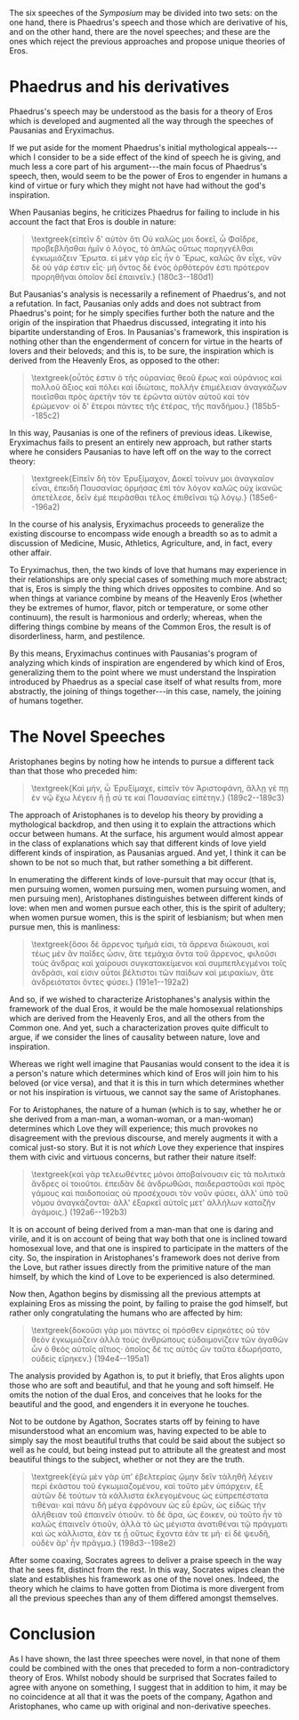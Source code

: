 The six speeches of the *Symposium* may be divided into two sets: on the
one hand, there is Phaedrus's speech and those which are derivative of
his, and on the other hand, there are the novel speeches; and these are
the ones which reject the previous approaches and propose unique
theories of Eros.

# Phaedrus and his derivatives

Phaedrus's speech may be understood as the basis for a theory of Eros
which is developed and augmented all the way through the speeches of
Pausanias and Eryximachus.

If we put aside for the moment Phaedrus's initial mythological
appeals---which I consider to be a side effect of the kind of speech he
is giving, and much less a core part of his argument---the main focus of
Phaedrus's speech, then, would seem to be the power of Eros to engender
in humans a kind of virtue or fury which they might not have had without
the god's inspiration.

When Pausanias begins, he criticizes Phaedrus for failing to include in
his account the fact that Eros is double in nature:

> \textgreek{εἰπεῖν δ' αὐτὸν ὅτι Οὐ καλῶς μοι δοκεῖ, ὦ Φαῖδρε,
> προβεβλῆσθαι ἡμῖν ὁ λόγος, τὸ ἁπλῶς οὕτως παρηγγέλθαι ἐγκωμιάζειν
> Ἔρωτα. εἰ μὲν γὰρ εἷς ἦν ὁ Ἔρως, καλῶς ἂν εἶχε, νῦν δὲ οὐ γάρ ἐστιν
> εἷς· μὴ ὄντος δὲ ἑνός ὀρθότερόν ἐστι πρότερον προρηθῆναι ὁποῖον δεῖ
> ἐπαινεῖν.} (180c3--180d1)

But Pausanias's analysis is necessarily a refinement of Phaedrus's, and
not a refutation. In fact, Pausanias only adds and does not subtract
from Phaedrus's point; for he simply specifies further both the nature
and the origin of the inspiration that Phaedrus discussed, integrating
it into his bipartite understanding of Eros. In Pausanias's framework,
this inspiration is nothing other than the engenderment of concern for
virtue in the hearts of lovers and their beloveds; and this is, to be
sure, the inspiration which is derived from the Heavenly Eros, as
opposed to the other:

> \textgreek{οὗτός ἐστιν ὁ τῆς οὐρανίας θεοῦ ἔρως καὶ οὐράνιος καὶ
> πολλοῦ ἄξιος καὶ πόλει καὶ ἰδιώταις, πολλὴν ἐπιμέλειαν ἀναγκάζων
> ποιεῖσθαι πρὸς ἀρετὴν τόν τε ἐρῶντα αὐτὸν αὑτοῦ καὶ τὸν ἐρώμενον· οἱ
> δ' ἕτεροι πάντες τῆς ἑτέρας, τῆς πανδήμου.} (185b5--185c2)

In this way, Pausanias is one of the refiners of previous ideas.
Likewise, Eryximachus fails to present an entirely new approach, but
rather starts where he considers Pausanias to have left off on the way
to the correct theory:

> \textgreek{Εἰπεῖν δὴ τὸν Ἐρυξίμαχον, Δοκεῖ τοίνυν μοι ἀναγκαῖον εἶναι,
> ἐπειδὴ Παυσανίας ὁρμήσας ἐπὶ τὸν λόγον καλῶς οὐχ ἱκανῶς ἀπετέλεσε,
> δεῖν ἐμὲ πειρᾶσθαι τέλος ἐπιθεῖναι τῷ λόγῳ.} (185e6--196a2)

In the course of his analysis, Eryximachus proceeds to generalize the
existing discourse to encompass wide enough a breadth so as to admit a
discussion of Medicine, Music, Athletics, Agriculture, and, in fact,
every other affair.

To Eryximachus, then, the two kinds of love that humans may experience
in their relationships are only special cases of something much more
abstract; that is, Eros is simply the thing which drives opposites to
combine. And so when things at variance combine by means of the Heavenly
Eros (whether they be extremes of humor, flavor, pitch or temperature,
or some other continuum), the result is harmonious and orderly; whereas,
when the differing things combine by means of the Common Eros, the
result is of disorderliness, harm, and pestilence.

By this means, Eryximachus continues with Pausanias's program of
analyzing which kinds of inspiration are engendered by which kind of
Eros, generalizing them to the point where we must understand the
Inspiration introduced by Phaedrus as a special case itself of what
results from, more abstractly, the joining of things together---in this
case, namely, the joining of humans together.

# The Novel Speeches

Aristophanes begins by noting how he intends to pursue a different tack
than that those who preceded him:

> \textgreek{Καὶ μήν, ὦ Ἐρυξίμαχε, εἰπεῖν τὸν Ἀριστοφάνη, ἄλλῃ γέ πῃ ἐν
> νῷ ἔχω λέγειν ἢ  ᾗ σύ τε καὶ Παυσανίας εἰπέτην.} (189c2--189c3)

The approach of Aristophanes is to develop his theory by providing a
mythological backdrop, and then using it to explain the attractions
which occur between humans. At the surface, his argument would almost
appear in the class of explanations which say that different kinds of
love yield different kinds of inspiration, as Pausanias argued. And yet,
I think it can be shown to be not so much that, but rather something a
bit different.

In enumerating the different kinds of love-pursuit that may occur (that
is, men pursuing women, women pursuing men, women pursuing women, and
men pursuing men), Aristophanes distinguishes between different kinds of
love: when men and women pursue each other, this is the spirit of
adultery; when women pursue women, this is the spirit of lesbianism; but
when men pursue men, this is manliness:

> \textgreek{ὅσοι δὲ ἄρρενος τμῆμά εἰσι, τὰ ἄρρενα διώκουσι, καὶ τέως
> μὲν ἂν παῖδες ὦσιν, ἅτε τεμάχια ὄντα τοῦ ἄρρενος, φιλοῦσι τοὺς ἄνδρας
> καὶ χαίρουσι συγκατακείμενοι καὶ συμπεπλεγμένοι τοῖς ἀνδράσι, καί
> εἰσιν οὗτοι βέλτιστοι τῶν παίδων καὶ μειρακίων, ἅτε ἀνδρειότατοι ὄντες
> φύσει.} (191e1--192a2)

And so, if we wished to characterize Aristophanes's analysis within the
framework of the dual Eros, it would be the male homosexual
relationships which are derived from the Heavenly Eros, and all the
others from the Common one. And yet, such a characterization proves
quite difficult to argue, if we consider the lines of causality between
nature, love and inspiration.

Whereas we right well imagine that Pausanias would consent to the idea
it is a person's nature which determines which kind of Eros will join
him to his beloved (or vice versa), and that it is this in turn which
determines whether or not his inspiration is virtuous, we cannot say the
same of Aristophanes.

For to Aristophanes, the nature of a human (which is to say, whether he
or she derived from a man-man, a woman-woman, or a man-woman) determines
which Love they will experience; this much provokes no disagreement with
the previous discourse, and merely augments it with a comical just-so
story. But it is not *which* Love they experience that inspires them
with civic and virtuous concerns, but rather their nature itself:

> \textgreek{καὶ γὰρ τελεωθέντες μόνοι ἀποβαίνουσιν εἰς τὰ πολιτικὰ ἄνδρες οἱ
> τοιοῦτοι. ἐπειδὰν δὲ ἀνδρωθῶσι, παιδεραστοῦσι καὶ πρὸς γάμους καὶ
> παιδοποιίας οὐ προσέχουσι τὸν νοῦν φύσει, ἀλλ' ὑπὸ τοῦ νόμου
> ἀναγκάζονται· ἀλλ' ἐξαρκεῖ αὐτοῖς μετ' ἀλλήλων καταζῆν ἀγάμοις.}
> (192a6--192b3)

It is on account of being derived from a man-man that one is daring and
virile, and it is on account of being that way both that one is inclined
toward homosexual love, and that one is inspired to participate in the
matters of the city. So, the inspiration in Aristophanes's framework
does not derive from the Love, but rather issues directly from the
primitive nature of the man himself, by which the kind of Love to be
experienced is also determined.

Now then, Agathon begins by dismissing all the previous attempts at
explaining Eros as missing the point, by failing to praise the god
himself, but rather only congratulating the humans who are affected by
him:

> \textgreek{δοκοῦσι γάρ μοι πάντες οἱ πρόσθεν εἰρηκότες οὐ τὸν θεὸν
> ἐγκωμιάζειν ἀλλὰ τοὺς ἀνθρώπους εὐδαιμονίζειν τῶν ἀγαθῶν ὧν ὁ θεὸς
> αὐτοῖς αἴτιος· ὁποῖος δέ τις αὐτὸς ὢν ταῦτα ἐδωρήσατο, οὐδεὶς
> εἴρηκεν.} (194e4--195a1)

The analysis provided by Agathon is, to put it briefly, that Eros
alights upon those who are soft and beautiful, and that he young and
soft himself. He omits the notion of the dual Eros, and conceives that
he looks for the beautiful and the good, and engenders it in
everyone he touches.

Not to be outdone by Agathon, Socrates starts off by feining to have
misunderstood what an encomium was, having expected to be able to simply
say the most beautiful truths that could be said about the subject so
well as he could, but being instead put to attribute all the greatest
and most beautiful things to the subject, whether or not they are the
truth.

> \textgreek{ἐγὼ μὲν γὰρ ὑπ' ἐβελτερίας ᾤμην δεῖν τἀληθῆ λέγειν περὶ
> ἑκάστου τοῦ ἐγκωμιαζομένου, καὶ τοῦτο μὲν ὑπάρχειν, ἐξ αὐτῶν δὲ τούτων
> τὰ κάλλιστα ἐκλεγομένους ὡς εὐπρεπέστατα τιθέναι· καὶ πάνυ δὴ μέγα
> ἐφρόνουν ὡς εὖ ἐρῶν, ὡς εἰδὼς τὴν ἀλήθειαν τοῦ ἐπαινεῖν ὁτιοῦν. τὸ δὲ
> ἄρα, ὡς ἔοικεν, οὐ τοῦτο ἦν τὸ καλῶς ἐπαινεῖν ὁτιοῦν, ἀλλὰ τὸ ὡς
> μέγιστα ἀνατιθέναι τῷ πράγματι καὶ ὡς κάλλιστα, ἐὰν τε ᾖ οὕτως ἔχοντα
> ἐάν τε μή· εἰ δὲ ψευδῆ, οὐδὲν ἄρ' ἦν πρᾶγμα.} (198d3--198e2)

After some coaxing, Socrates agrees to deliver a praise speech in the
way that he sees fit, distinct from the rest. In this way, Socrates
wipes clean the slate and establishes his framework as one of the novel
ones. Indeed, the theory which he claims to have gotten from Diotima is
more divergent from all the previous speeches than any of them
differed amongst themselves.

# Conclusion

As I have shown, the last three speeches were novel, in that none of
them could be combined with the ones that preceded to form a
non-contradictory theory of Eros. Whilst nobody should be surprised that
Socrates failed to agree with anyone on something, I suggest that in
addition to him, it may be no coincidence at all that it was the poets
of the company, Agathon and Aristophanes, who came up with original and
non-derivative speeches.

